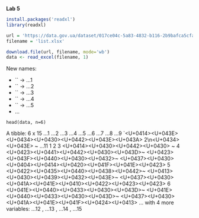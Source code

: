 **Lab 5**

```r
install.packages('readxl')
library(readxl)

url = 'https://data.gov.ua/dataset/017ce04c-5a83-4832-b116-2b9bafca5cfa/resource/7e965fe4-8abe-477c-b3df-a05bbe2c96d7/download/list.xlsx'
filename = 'list.xlsx'

download.file(url, filename, mode='wb')
data <- read_excel(filename, 1)
```
New names:
* `` -> ...1
* `` -> ...2
* `` -> ...3
* `` -> ...4
* `` -> ...5
* ...
```
head(data, n=6)
```
 A tibble: 6 x 15
...1   ...2  ...3   ...4  ...5  ...6  ...7  ...8  ...9  `<U+0414><U+043E><U+0434><U+0430><U+0442><U+043E><U+043A> 2\n<U+0434><U+043E> ~ ...11
 <chr>  <chr> <chr>  <chr> <chr> <chr> <chr> <chr> <chr> <chr>            <chr>
1 <NA>   <NA>  <NA>   <NA>  <NA>  <NA>  <NA>  <NA>  <NA>  <NA>             <NA> 
2 <NA>   <NA>  <NA>   <NA>  <NA>  <NA>  <NA>  <NA>  <NA>  <NA>             <NA> 
3 <NA>   <NA>  <U+0414><U+0430><U+0442><U+0430> ~ <NA>  <NA>  <NA>  <NA>  <NA>  <NA>  <NA>             <NA> 
4 <U+0423><U+0441><U+0442><U+0430><U+043D>~ <NA>  <U+0423><U+043F><U+0440><U+0430><U+0432>~ <NA>  <NA>  <NA>  <NA>  <NA>  <NA>  <U+0437><U+0430> <U+0404><U+0414><U+0420><U+041F><U+041E><U+0423>        <NA> 
5 <U+0422><U+0435><U+0440><U+0438><U+0442>~ <NA>  <U+0413><U+0430><U+0439><U+0432><U+043E>~ <NA>  <NA>  <NA>  <NA>  <NA>  <NA>  <U+0437><U+0430> <U+041A><U+041E><U+0410><U+0422><U+0423><U+0423>        <NA> 
6 <U+041E><U+0440><U+0433><U+0430><U+043D>~ <NA>  <U+041E><U+0440><U+0433><U+0430><U+043D>~ <NA>  <NA>  <NA>  <NA>  <NA>  <NA>  <U+0437><U+0430> <U+041A><U+041E><U+041F><U+0424><U+0413>         <NA> 
 ... with 4 more variables: ...12 <chr>, ...13 <chr>, ...14 <chr>, ...15 <chr>
```
